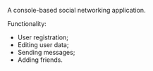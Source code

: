 A console-based social networking application.
  
Functionality:
* User registration;
* Editing user data;
* Sending messages;
* Adding friends.
